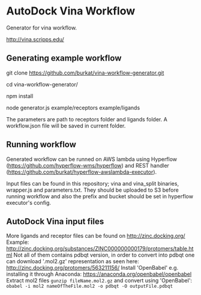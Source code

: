 # AutoDock Vina Workflow
Generator for vina workflow.

http://vina.scripps.edu/

## Generating example workflow

git clone https://github.com/burkat/vina-workflow-generator.git

cd vina-workflow-generator/

npm install

node generator.js example/receptors example/ligands

The parameters are path to receptors folder and ligands folder.
A workflow.json file will be saved in current folder.

## Running workflow
Generated workflow can be runned on AWS lambda using Hyperflow (https://github.com/hyperflow-wms/hyperflow) and REST handler (https://github.com/burkat/hyperflow-awslambda-executor).

Input files can be found in this repository; vina and vina_split binaries, wrapper.js and parameters.txt. They should be uploaded to S3 before running workflow and also the prefix and bucket should be set in hyperflow executor's config.

## AutoDock Vina input files
More ligands and receptor files can be found on http://zinc.docking.org/
Example: http://zinc.docking.org/substances/ZINC000000000179/protomers/table.html
Not all of them contains pdbqt version, in order to convert into pdbqt one can download '.mol2.gz' representation as seen here: http://zinc.docking.org/protomers/563211156/
Install 'OpenBabel' e.g. installing it through Anaconda: https://anaconda.org/openbabel/openbabel
Extract mol2 files `gunzip fileName.mol2.gz` and convert using 'OpenBabel': `obabel -i mol2 nameOfTheFile.mol2 -o pdbqt -O outputFile.pdbqt`
